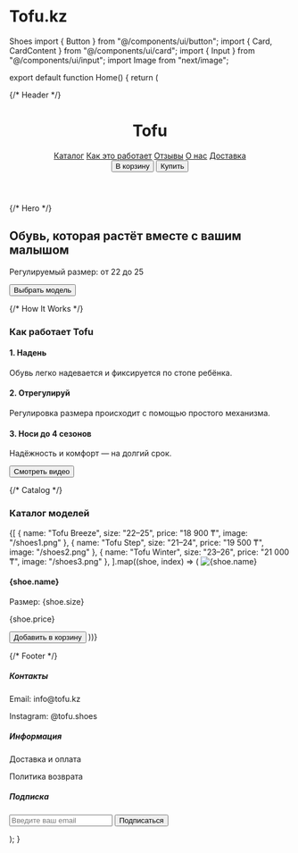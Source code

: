 # Tofu.kz
Shoes
import { Button } from "@/components/ui/button"; import { Card, CardContent } from "@/components/ui/card"; import { Input } from "@/components/ui/input"; import Image from "next/image";

export default function Home() { return ( <div className="flex flex-col items-center w-full text-center"> {/* Header */} <header className="w-full py-6 px-4 flex justify-between items-center shadow-md bg-white"> <h1 className="text-2xl font-bold text-mint-600">Tofu</h1> <nav className="space-x-4 text-sm"> <a href="#catalog">Каталог</a> <a href="#how">Как это работает</a> <a href="#reviews">Отзывы</a> <a href="#about">О нас</a> <a href="#delivery">Доставка</a> </nav> <div className="space-x-2"> <Button variant="outline">В корзину</Button> <Button>Купить</Button> </div> </header>

{/* Hero */}
  <section className="bg-mint-100 w-full py-16 px-4 flex flex-col items-center">
    <h2 className="text-4xl font-bold mb-4">Обувь, которая растёт вместе с вашим малышом</h2>
    <p className="mb-6 text-lg">Регулируемый размер: от 22 до 25</p>
    <Button size="lg">Выбрать модель</Button>
  </section>

  {/* How It Works */}
  <section id="how" className="py-16 px-4 w-full max-w-4xl">
    <h3 className="text-3xl font-semibold mb-8">Как работает Tofu</h3>
    <div className="grid grid-cols-1 md:grid-cols-3 gap-6">
      <Card>
        <CardContent className="p-6">
          <h4 className="font-semibold text-lg mb-2">1. Надень</h4>
          <p>Обувь легко надевается и фиксируется по стопе ребёнка.</p>
        </CardContent>
      </Card>
      <Card>
        <CardContent className="p-6">
          <h4 className="font-semibold text-lg mb-2">2. Отрегулируй</h4>
          <p>Регулировка размера происходит с помощью простого механизма.</p>
        </CardContent>
      </Card>
      <Card>
        <CardContent className="p-6">
          <h4 className="font-semibold text-lg mb-2">3. Носи до 4 сезонов</h4>
          <p>Надёжность и комфорт — на долгий срок.</p>
        </CardContent>
      </Card>
    </div>
    <Button className="mt-6">Смотреть видео</Button>
  </section>

  {/* Catalog */}
  <section id="catalog" className="py-16 px-4 w-full max-w-6xl">
    <h3 className="text-3xl font-semibold mb-8">Каталог моделей</h3>
    <div className="grid grid-cols-1 sm:grid-cols-2 md:grid-cols-3 gap-6">
      {[
        { name: "Tofu Breeze", size: "22–25", price: "18 900 ₸", image: "/shoes1.png" },
        { name: "Tofu Step", size: "21–24", price: "19 500 ₸", image: "/shoes2.png" },
        { name: "Tofu Winter", size: "23–26", price: "21 000 ₸", image: "/shoes3.png" },
      ].map((shoe, index) => (
        <Card key={index} className="overflow-hidden">
          <Image
            src={shoe.image}
            alt={shoe.name}
            width={300}
            height={200}
            className="w-full object-cover"
          />
          <CardContent className="p-4 text-left">
            <h4 className="text-lg font-semibold mb-1">{shoe.name}</h4>
            <p className="text-sm text-gray-600 mb-1">Размер: {shoe.size}</p>
            <p className="text-base font-bold mb-3">{shoe.price}</p>
            <Button className="w-full">Добавить в корзину</Button>
          </CardContent>
        </Card>
      ))}
    </div>
  </section>

  {/* Footer */}
  <footer className="w-full py-12 px-4 bg-gray-100 text-sm text-gray-600">
    <div className="max-w-4xl mx-auto grid grid-cols-1 md:grid-cols-3 gap-4">
      <div>
        <h5 className="font-bold mb-2">Контакты</h5>
        <p>Email: info@tofu.kz</p>
        <p>Instagram: @tofu.shoes</p>
      </div>
      <div>
        <h5 className="font-bold mb-2">Информация</h5>
        <p>Доставка и оплата</p>
        <p>Политика возврата</p>
      </div>
      <div>
        <h5 className="font-bold mb-2">Подписка</h5>
        <Input placeholder="Введите ваш email" />
        <Button className="mt-2">Подписаться</Button>
      </div>
    </div>
  </footer>
</div>

); }


